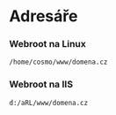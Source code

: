 # Adresáře

### Webroot na Linux

`/home/cosmo/www/domena.cz`

### Webroot na IIS

`d:/aRL/www/domena.cz`





